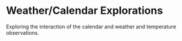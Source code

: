 # Weather/Calendar Explorations

Exploring the interaction of the calendar and weather and temperature observations.  